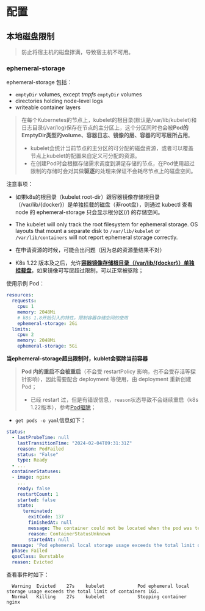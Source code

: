 # 配置





## 本地磁盘限制

> 防止将宿主机的磁盘撑满，导致宿主机不可用。

### ephemeral-storage

ephemeral-storage 包括：

- `emptyDir` volumes, except *tmpfs* `emptyDir` volumes
- directories holding node-level logs
- writeable container layers

> 在每个Kubernetes的节点上，kubelet的根目录(默认是/var/lib/kubelet)和日志目录(/var/log)保存在节点的主分区上，这个分区同时也会被**Pod的EmptyDir类型的volume、容器日志、镜像的层、容器的可写层所占用**。
>
> - kubelet会统计当前节点的主分区的可分配的磁盘资源，或者可以覆盖节点上kubelet的配置来自定义可分配的资源。
> - 在创建Pod时会根据存储需求调度到满足存储的节点，在Pod使用超过限制的存储时会对其做**驱逐**的处理来保证不会耗尽节点上的磁盘空间。
>

注意事项：

-  如果k8s的根目录（kubelet root-dir）跟容器镜像存储根目录（/var/lib/{docker}）是单独挂载的磁盘（非root盘），则通过 kubectl 查看 node 的 ephemeral-storage 只会显示根分区(/) 的存储空间。
  - The kubelet will only track the root filesystem for ephemeral storage. OS layouts that mount a separate disk to `/var/lib/kubelet` or `/var/lib/containers` will not report ephemeral storage correctly.
  - 在申请资源的时候，可能会出问题（因为总的资源量结果不对）
  
- K8s 1.22 版本及之后，允许[**容器镜像存储根目录（/var/lib/{docker}）单独挂载盘**](https://kubernetes.io/docs/concepts/configuration/manage-resources-containers/#configurations-for-local-ephemeral-storage)，如果镜像可写层超过限制，可以正常被驱除；

使用示例 Pod：

```yaml
resources:
  requests:
    cpu: 1
    memory: 2048Mi
    # k8s 1.8开始引入的特性，限制容器存储空间的使用
    ephemeral-storage: 2Gi
  limits:
    cpu: 2
    memory: 2048Mi
    ephemeral-storage: 5Gi
```

**当ephemeral-storage超出限制时，kublet会驱除当前容器**

> **Pod 内的重启不会被重启**（不会受 restartPolicy 影响，也不会受存活等探针影响），因此需要配合 deployment 等使用，由 deployment 重新创建 Pod；
>
> - 已经 restart 过，但是有错误信息，`reason`状态导致不会继续重启（k8s 1.22版本），参考[Pod驱除](https://kubernetes.io/zh-cn/docs/concepts/scheduling-eviction/node-pressure-eviction/)；

- `get pods -o yaml`信息如下：

```yaml
status:
  - lastProbeTime: null
    lastTransitionTime: "2024-02-04T09:31:31Z"
    reason: PodFailed
    status: "False"
    type: Ready
  - ...
  containerStatuses:
  - image: nginx
    ...
    ready: false
    restartCount: 1
    started: false
    state:
      terminated:
        exitCode: 137
        finishedAt: null
        message: The container could not be located when the pod was terminated
        reason: ContainerStatusUnknown
        startedAt: null
  message: 'Pod ephemeral local storage usage exceeds the total limit of containers 1Gi. '
  phase: Failed
  qosClass: Burstable
  reason: Evicted
```

查看事件时如下：

```shell
  Warning  Evicted    27s    kubelet            Pod ephemeral local storage usage exceeds the total limit of containers 1Gi.
  Normal   Killing    27s    kubelet            Stopping container nginx
```



